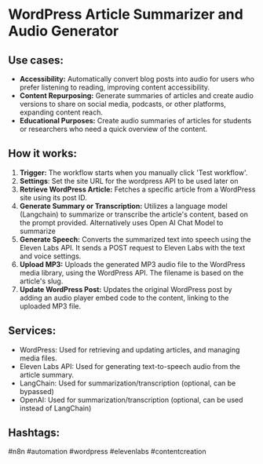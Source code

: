 # WordPress Article Summarizer and Audio Generator

## Use cases:

-   **Accessibility:** Automatically convert blog posts into audio for users who prefer listening to reading, improving content accessibility.
-   **Content Repurposing:** Generate summaries of articles and create audio versions to share on social media, podcasts, or other platforms, expanding content reach.
-   **Educational Purposes:** Create audio summaries of articles for students or researchers who need a quick overview of the content.

## How it works:

1.  **Trigger:** The workflow starts when you manually click 'Test workflow'.
2.  **Settings**: Set the site URL for the wordpress API to be used later on
3.  **Retrieve WordPress Article:** Fetches a specific article from a WordPress site using its post ID.
4.  **Generate Summary or Transcription:** Utilizes a language model (Langchain) to summarize or transcribe the article's content, based on the prompt provided. Alternatively uses Open AI Chat Model to summarize
5.  **Generate Speech:** Converts the summarized text into speech using the Eleven Labs API. It sends a POST request to Eleven Labs with the text and voice settings.
6.  **Upload MP3:** Uploads the generated MP3 audio file to the WordPress media library, using the WordPress API. The filename is based on the article's slug.
7.  **Update WordPress Post:** Updates the original WordPress post by adding an audio player embed code to the content, linking to the uploaded MP3 file.

## Services:

-   WordPress: Used for retrieving and updating articles, and managing media files.
-   Eleven Labs API: Used for generating text-to-speech audio from the article summary.
-   LangChain: Used for summarization/transcription (optional, can be bypassed)
-   OpenAI: Used for summarization/transcription (optional, can be used instead of LangChain)

## Hashtags:

#n8n #automation #wordpress #elevenlabs #contentcreation
